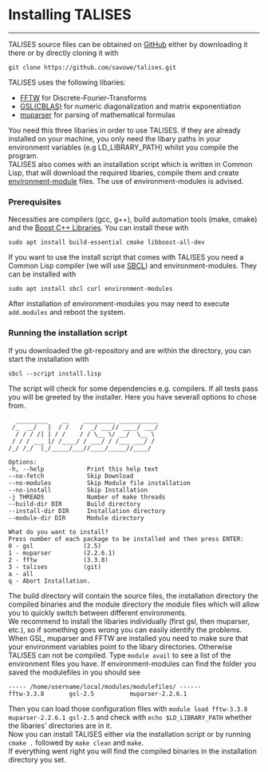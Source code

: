 # Installing TALISES
-------------
TALISES source files can be obtained on [GitHub](https://github.com/savowe/talises) either by downloading it there or by directly cloning it with
```
git clone https://github.com/savowe/talises.git
```

TALISES uses the following libaries:

- [FFTW](http://www.fftw.org/) for Discrete-Fourier-Transforms
- [GSL(CBLAS)](https://www.gnu.org/software/gsl/) for numeric diagonalization and matrix exponentiation
- [muparser](https://beltoforion.de/article.php?a=muparser) for parsing of mathematical formulas

You need this three libaries in order to use TALISES. If they are already installed on your machine, you only need the libary paths in your environment variables (e.g LD_LIBRARY_PATH) whilst you compile the program.  
TALISES also comes with an installation script which is written in Common Lisp, that will download the required libaries, compile them and create [environment-module](https://modules.readthedocs.io/en/latest/) files. The use of environment-modules is advised. 

### Prerequisites
Necessities are compilers (gcc, g++), build automation tools (make, cmake) and the [Boost C++ Libraries](https://www.boost.org/doc/libs/).
You can install these with
```text
sudo apt install build-essential cmake libboost-all-dev
```
If you want to use the install script that comes with TALISES you need a Common Lisp compiler (we will use [SBCL](http://www.sbcl.org/)) and environment-modules. They can be installed with
```text
sudo apt install sbcl curl environment-modules
```

After installation of environment-modules you may need to execute `add.modules` and reboot the system.

### Running the installation script

If you downloaded the git-repository and are within the directory, you can start the installation with
```text
sbcl --script install.lisp
```
The script will check for some dependencies e.g. compilers.
If all tests pass you will be greeted by the installer.
Here you have severall options to chose from.

````text
  _________    __    _________ ___________
 /_  __/   |  / /   /  _/ ___// ____/ ___/
  / / / /| | / /    / / \__ \/ __/  \__ \ 
 / / / ___ |/ /____/ / ___/ / /___ ___/ / 
/_/ /_/  |_/_____/___//____/_____//____/  

Options:
-h, --help            Print this help text
--no-fetch            Skip Download
--no-modules          Skip Module file installation
--no-install          Skip Installation
-j THREADS            Number of make threads
--build-dir DIR       Build directory
--install-dir DIR     Installation directory
--module-dir DIR      Module directory

What do you want to install?
Press number of each package to be installed and then press ENTER:
0 - gsl              (2.5)
1 - muparser         (2.2.6.1)
2 - fftw             (3.3.8)
3 - talises          (git)
a - all
q - Abort Installation.
````
The build directory will contain the source files, the installation directory the compiled binaries and the module directory the module files which will allow you to quickly switch between different environments.  
We recommend to install the libaries individually (first gsl, then muparser, etc.), so if something goes wrong you can easily identify the problems.  
When GSL, muparser and FFTW are installed you need to make sure that your environment variables point to the libary directories. Otherwise TALISES can not be compiled. Type `module avail` to see a list of the environment files you have. If environment-modules can find the folder you saved the modulefiles in you should see
````text
----- /home/username/local/modules/modulefiles/ ------
fftw-3.3.8       gsl-2.5          muparser-2.2.6.1
````
Then you can load those configuration files with `module load fftw-3.3.8 muparser-2.2.6.1 gsl-2.5` and check with `echo $LD_LIBRARY_PATH` whether the libaries' directories are in it.  
Now you can install TALISES either via the installation script or by running `cmake .` followed by `make clean` and `make`.  
If everything went right you will find the compiled binaries in the installation directory you set.